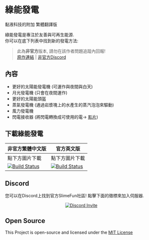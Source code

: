 # 綠能發電
黏液科技的附加 繁體翻譯版

綠能發電是專注於友善與可再生能源.<br>
你可以在底下列表中找到新的發電方法:

> 此為**非官方**版本, 請勿在該作者問題追蹤內回報! <br>
> [原作連結](https://github.com/TheBusyBiscuit/EcoPower) | [非官方Discord](https://discord.gg/GF4CwjFXT9)

## 內容
* 更好的太陽能發電機 (可運作與夜間與白天)
* 月光發電機 (只會在夜間運作)
* 更好的太陽能頭盔
* 蒸氣發電機 (通過岩漿塊上的水產生的蒸汽泡泡來驅動)
* 風力發電機
* 閃電接收器 (將閃電轉換成可使用的電-> [影片](https://youtu.be/mAntFr0c1gg))

## 下載綠能發電
| 非官方繁體中文版 | 官方英文版 |
| -------- | -------- |
| 點下方圖片下載 | 點下方圖片下載 |
| [![Build Status](https://xmikux.github.io/builds/SlimeTraditionalTranslation/EcoPower/master/badge.svg)](https://xmikux.github.io/builds/SlimeTraditionalTranslation/EcoPower/master) | [![Build Status](https://thebusybiscuit.github.io/builds/TheBusyBiscuit/EcoPower/master/badge.svg)](https://thebusybiscuit.github.io/builds/TheBusyBiscuit/EcoPower/master) |

## Discord
您可以在Discord上找到官方SlimeFun社區!
點擊下面的徵標來加入伺服器.
<p align="center">
  <a href="https://discord.gg/fsD4Bkh">
    <img src="https://img.shields.io/discord/565557184348422174?color=7289DA&label=Discord&style=for-the-badge" alt="Discord Invite"/>
  </a>
</p>

## Open Source
This Project is open-source and licensed under the [MIT License](https://github.com/TheBusyBiscuit/EcoPower/blob/master/LICENSE)
